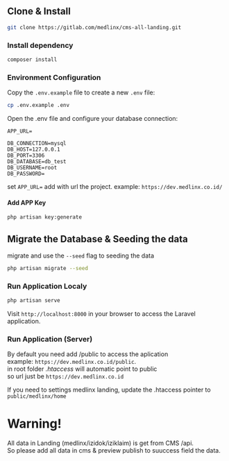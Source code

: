 ## Clone & Install

```bash
git clone https://gitlab.com/medlinx/cms-all-landing.git
```

### Install dependency

```bash
composer install
```

### Environment Configuration

Copy the `.env.example` file to create a new `.env` file:

```bash
cp .env.example .env
```

Open the .env file and configure your database connection:

```dotenv
APP_URL=

DB_CONNECTION=mysql
DB_HOST=127.0.0.1
DB_PORT=3306
DB_DATABASE=db_test
DB_USERNAME=root
DB_PASSWORD=
```

set `APP_URL=` add with url the project. example: `https://dev.medlinx.co.id/`

#### Add APP Key

```bash
php artisan key:generate
```

## Migrate the Database & Seeding the data

migrate and use the `--seed` flag to seeding the data

```bash
php artisan migrate --seed
```

### Run Application Localy

```bash
php artisan serve
```

Visit `http://localhost:8000` in your browser to access the Laravel application.

### Run Application (Server)

By default you need add /public to access the aplication  
example: `https://dev.medlinx.co.id/public`.  
in root folder _.htaccess_ will automatic point to public  
so url just be `https://dev.medlinx.co.id`

If you need to settings medlinx landing, update the .htaccess pointer to `public/medlinx/home`

# Warning!

All data in Landing (medlinx/izidok/iziklaim) is get from CMS /api.  
So please add all data in cms & preview publish to suuccess field the data.
